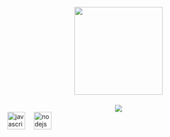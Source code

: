 <br clear="both">

<div align="center">
  <img height="200" src="https://cdn.discordapp.com/attachments/1232454048452444184/1232890958933397525/5c3396d6fec1f884f5c2aebff0274f77.jpg?ex=662b1aae&is=6629c92e&hm=019e6c265b5268c5f8a5964a959427b4ee0cc4abfd79f945afee0551b0ebd85c&"  />
</div>

###

<div align="center">
   <a href="https://discord.com/users/697361342687871007" target="_blank">
      <img src="https://lanyard.cnrad.dev/api/697361342687871007?bg=0d1117&animated=false&hideDiscrim=false&borderRadius=31px">
   </a>
</div>


<div align="left">
  <img src="https://cdn.jsdelivr.net/gh/devicons/devicon/icons/javascript/javascript-original.svg" height="40" alt="javascript logo"  />
  <img width="12" />
  <img src="https://cdn.jsdelivr.net/gh/devicons/devicon/icons/nodejs/nodejs-original.svg" height="40" alt="nodejs logo"  />
</div>

###
